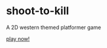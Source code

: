 # shoot-to-kill
A 2D western themed platformer game


[play now!](https://lippelman515.github.io/shoot-to-kill/)